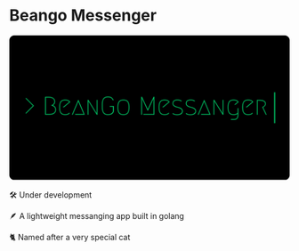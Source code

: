# Beango Messenger

![banner for BeanGo messanger](banner.png)

🛠️ Under development

🪶 A lightweight messanging app built in golang

🐈 Named after a very special cat 